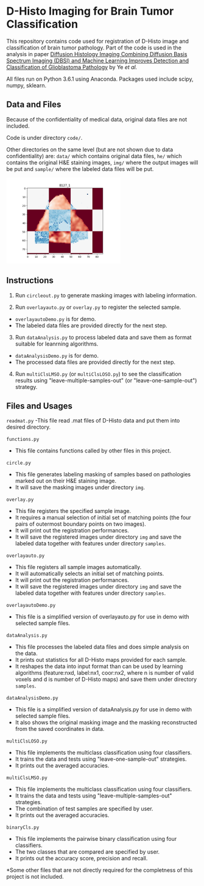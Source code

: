 # D-Histo Imaging for Brain Tumor Classification

This repository contains code used for registration of D-Histo image and classification of brain tumor pathology. Part of the code is used in the analysis in paper [Diffusion Histology Imaging Combining Diffusion Basis Spectrum Imaging (DBSI) and Machine Learning Improves Detection and Classification of Glioblastoma Pathology](https://clincancerres.aacrjournals.org/content/26/20/5388.article-info) by Ye *et al.* 

All files run on Python 3.6.1 using Anaconda. Packages used include scipy, numpy, sklearn.


## Data and Files

Because of the confidentiality of medical data, original data files are not included. 

Code is under directory ```code/```. 

Other directories on the same level (but are not shown due to data confidentiality) are: 
``data/`` which contains original data files, 
``he/`` which contains the original H&E staining images, 
``img/`` where the output images will be put 
and ``sample/`` where the labeled data files will be put.

<img src="reg_demo.png" width=300>

## Instructions

1. Run ``circleout.py`` to generate masking images with labeling information.

2. Run ``overlayauto.py`` or ``overlay.py`` to register the selected sample.
* ``overlayautoDemo.py`` is for demo. 
* The labeled data files are provided directly for the next step.

3. Run ``dataAnalysis.py`` to process labeled data and save them as format suitable for leanrning algorithms.
* ``dataAnalysisDemo.py`` is for demo. 
* The processed data files are provided directly for the next step.

4. Run ``multiClsLMSO.py`` (or ``multiClsLOSO.py``) to see the classification results using "leave-multiple-samples-out" (or "leave-one-sample-out") strategy.

## Files and Usages

``readmat.py``
-This file read .mat files of D-Histo data and put them into desired directory.

``functions.py``
- This file contains functions called by other files in this project.

``circle.py``
- This file generates labeling masking of samples based on pathologies marked out on their H&E staining image.
- It will save the masking images under directory ``img``.

``overlay.py``
- This file registers the specified sample image. 
- It requires a manual selection of initial set of matching points (the four pairs of outermost boundary points on two images).
- It will print out the registration performances.
- It will save the registered images under directory ``img`` and save the labeled data together with features under directory ``samples``.

``overlayauto.py``
- This file registers all sample images automatically. 
- It will automatically selects an initial set of matching points.
- It will print out the registration performances.
- It will save the registered images under directory ``img`` and save the labeled data together with features under directory ``samples``.

``overlayautoDemo.py``
- This file is a simplified version of overlayauto.py for use in demo with selected sample files.

``dataAnalysis.py``
- This file processes the labeled data files and does simple analysis on the data.
- It prints out statistics for all D-Histo maps provided for each sample.
- It reshapes the data into input format than can be used by learning algorithms (feature:nxd, label:nx1, coor:nx2, where n is number of valid voxels and d is number of D-Histo maps) and save them under directory ``samples``.

``dataAnalysisDemo.py``
- This file is a simplified version of dataAnalysis.py for use in demo with selected sample files.
- It also shows the original masking image and the masking reconstructed from the saved coordinates in data.

``multiClsLOSO.py``
- This file implements the multiclass classification using four classifiers.
- It trains the data and tests using "leave-one-sample-out" strategies.
- It prints out the averaged accuracies.

``multiClsLMSO.py``
- This file implements the multiclass classification using four classifiers.
- It trains the data and tests using "leave-multiple-samples-out" strategies.
- The combination of test samples are specified by user.
- It prints out the averaged accuracies.

``binaryCls.py``
- This file implements the pairwise binary classification using four classifiers.
- The two classes that are compared are specified by user.
- It prints out the accuracy score, precision and recall.

*Some other files that are not directly required for the completness of this project is not included. 
